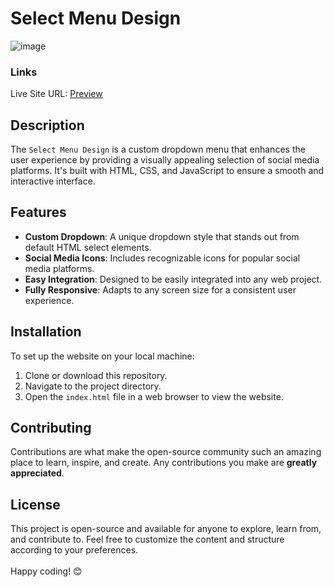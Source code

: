 # Select Menu Design
![image](https://github.com/VinayShetyeOfficial/Html_Css_JS_Projects/assets/100470361/bff8b34f-eaae-49f8-8ead-55056c61d1aa)


### Links
Live Site URL: [Preview](https://66516900165fa1e055e8507d--guileless-ganache-83c451.netlify.app/)

## Description
The `Select Menu Design` is a custom dropdown menu that enhances the user experience by providing a visually appealing selection of social media platforms. It's built with HTML, CSS, and JavaScript to ensure a smooth and interactive interface.

## Features
- **Custom Dropdown**: A unique dropdown style that stands out from default HTML select elements.
- **Social Media Icons**: Includes recognizable icons for popular social media platforms.
- **Easy Integration**: Designed to be easily integrated into any web project.
- **Fully Responsive**: Adapts to any screen size for a consistent user experience.

## Installation
To set up the website on your local machine:
1. Clone or download this repository.
2. Navigate to the project directory.
3. Open the `index.html` file in a web browser to view the website.

## Contributing
Contributions are what make the open-source community such an amazing place to learn, inspire, and create. Any contributions you make are **greatly appreciated**.

## License
This project is open-source and available for anyone to explore, learn from, and contribute to.
Feel free to customize the content and structure according to your preferences. <br><br> Happy coding! 😊
